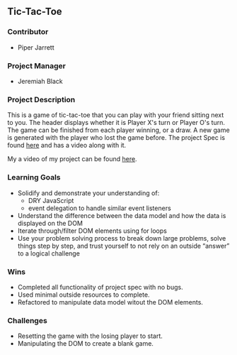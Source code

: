 ## Tic-Tac-Toe

### Contributor

* Piper Jarrett

### Project Manager

* Jeremiah Black

### Project Description

This is a game of tic-tac-toe that you can play with your friend sitting next to you. The header displays whether it is Player X's turn or Player O's turn. The game can be finished from each player winning, or a draw. A new game is generated with the player who lost the game before. The project Spec is found [here](https://frontend.turing.edu/projects/module-1/tic-tac-toe-solo-v2.html) and has a video along with it. 

My a video of my project can be found [here](file:///Users/piperjarrett/modOne/tic-tac-toe/).


### Learning Goals

* Solidify and demonstrate your understanding of:
  * DRY JavaScript
  * event delegation to handle similar event listeners
* Understand the difference between the data model and how the data is displayed on the DOM
* Iterate through/filter DOM elements using for loops
* Use your problem solving process to break down large problems, solve things step by step, and trust yourself to not rely on an outside “answer” to a logical challenge

### Wins

* Completed all functionality of project spec with no bugs. 
* Used minimal outside resources to complete. 
* Refactored to manipulate data model witout the DOM elements. 

### Challenges

* Resetting the game with the losing player to start. 
* Manipulating the DOM to create a blank game. 
